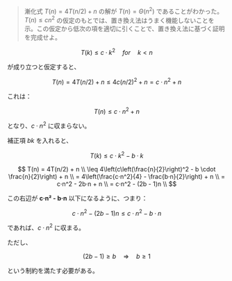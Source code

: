 <!--
<script type="text/javascript" async
  src="https://cdnjs.cloudflare.com/ajax/libs/mathjax/2.7.7/MathJax.js?config=TeX-MML-AM_CHTML">
</script>
-->
>漸化式 $T(n)=4T(n/2)+n$ の解が $T(n)=\Theta(n^2)$ であることがわかった。 $T(n)\leq cn^2$ の仮定のもとでは、置き換え法はうまく機能しないことを示。この仮定から低次の項を適切に引くことで、置き換え法に基づく証明を完成せよ。

$$
T(k) \leq c·k^2 \quad for \quad k < n
$$

が成り立つと仮定すると、

$$
T(n) = 4T(n/2) + n \leq 4c(n/2)^2 + n = c·n^2 + n
$$

これは：

$$
T(n) \leq c·n^2 + n
$$

となり、$c·n^2$ に収まらない。

補正項 $bk$ を入れると、

$$
T(k) \leq c·k^2 - b·k
$$ 

$$
T(n) = 4T(n/2) + n \\
\leq 4\left(c\left(\frac{n}{2}\right)^2 - b \cdot \frac{n}{2}\right) + n \\
= 4\left(\frac{c·n^2}{4} - \frac{b·n}{2}\right) + n \\
= c·n^2 - 2b·n + n \\
= c·n^2 - (2b - 1)n \\
$$

この右辺が **c·n² - b·n** 以下になるように、つまり：

$$
c·n^2 - (2b - 1)n \leq c·n^2 - b·n
$$

であれば、$c·n^2$ に収まる。

ただし、

$$
(2b - 1) \geq b \quad \Rightarrow \quad b \geq 1
$$

という制約を満たす必要がある。
